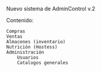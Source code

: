 Nuevo sistema de AdminControl v.2

Contenido:
    
    Compras
    Ventas
    Almacenes (inventario)
    Nutrición (Hostess)
    Administración 
        Usuarios
        Catalogos generales